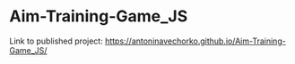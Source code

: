 # Aim-Training-Game_JS

Link to published project: https://antoninavechorko.github.io/Aim-Training-Game_JS/ 
